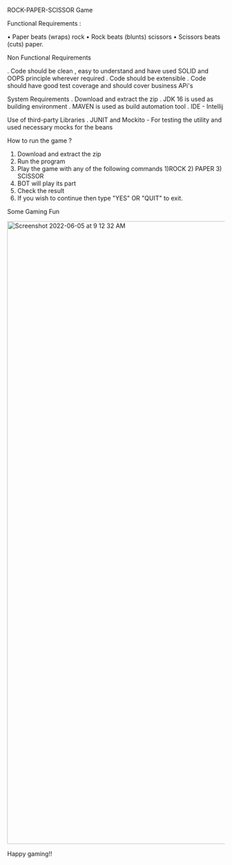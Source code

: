
ROCK-PAPER-SCISSOR Game

Functional Requirements :

• Paper beats (wraps) rock
• Rock beats (blunts) scissors
• Scissors beats (cuts) paper.


Non Functional Requirements 

. Code should be clean , easy to understand and have used SOLID and OOPS principle wherever required
. Code should be extensible 
. Code should have good test coverage and should cover business APi's

System Requirements 
.  Download and extract the zip
.  JDK 16 is used as building environment 
.  MAVEN is used as build automation tool
.  IDE - Intellij 

Use of third-party Libraries
. JUNIT and Mockito - For testing the utility and used necessary mocks for the beans 


How to run the game ?

1) Download and extract the zip 
2) Run the program 
3) Play the game with  any of the following commands
   1)ROCK   2) PAPER  3) SCISSOR 
4) BOT will play its part 
5) Check the result 
6) If you wish to continue then type "YES" OR "QUIT" to exit.

Some Gaming Fun

<img width="1440" alt="Screenshot 2022-06-05 at 9 12 32 AM" src="https://user-images.githubusercontent.com/25060762/172034269-4292f060-ae88-41b5-9ddc-2dd861772b0d.png">


Happy gaming!!
